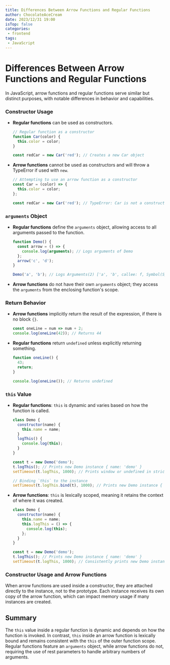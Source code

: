 ```yaml
---
title: Differences Between Arrow Functions and Regular Functions
author: ChocolateAceCream
date: 2023/12/31 19:00
isTop: false
categories:
 - frontend
tags:
 - JavaScript
---
```



# Differences Between Arrow Functions and Regular Functions

In JavaScript, arrow functions and regular functions serve similar but distinct purposes, with notable differences in behavior and capabilities.

### Constructor Usage

- **Regular functions** can be used as constructors.
  ```js
  // Regular function as a constructor
  function Car(color) {
    this.color = color;
  }

  const redCar = new Car('red'); // Creates a new Car object
  ```

- **Arrow functions** cannot be used as constructors and will throw a TypeError if used with `new`.
  ```js
  // Attempting to use an arrow function as a constructor
  const Car = (color) => {
    this.color = color;
  };

  const redCar = new Car('red'); // TypeError: Car is not a constructor
  ```

### `arguments` Object

- **Regular functions** define the `arguments` object, allowing access to all arguments passed to the function.
  ```js
  function Demo() {
    const arrow = () => {
      console.log(arguments); // Logs arguments of Demo
    };
    arrow('c', 'd');
  }

  Demo('a', 'b'); // Logs Arguments(2) ['a', 'b', callee: f, Symbol(Symbol.iterator): f]
  ```

- **Arrow functions** do not have their own `arguments` object; they access the `arguments` from the enclosing function's scope.

### Return Behavior

- **Arrow functions** implicitly return the result of the expression, if there is no block `{}`.
  ```js
  const oneLine = num => num + 2;
  console.log(oneLine(42)); // Returns 44
  ```

- **Regular functions** return `undefined` unless explicitly returning something.
  ```js
  function oneLine() {
    43;
    return;
  }

  console.log(oneLine()); // Returns undefined
  ```

### `this` Value

- **Regular functions**: `this` is dynamic and varies based on how the function is called.
  ```js
  class Demo {
    constructor(name) {
      this.name = name;
    }
    logThis() {
      console.log(this);
    }
  }

  const t = new Demo('demo');
  t.logThis(); // Prints new Demo instance { name: 'demo' }
  setTimeout(t.logThis, 1000); // Prints window or undefined in strict mode

  // Binding `this` to the instance
  setTimeout(t.logThis.bind(t), 1000); // Prints new Demo instance { name: 'demo' }
  ```

- **Arrow functions**: `this` is lexically scoped, meaning it retains the context of where it was created.
  ```js
  class Demo {
    constructor(name) {
      this.name = name;
      this.logThis = () => {
        console.log(this);
      };
    }
  }

  const t = new Demo('demo');
  t.logThis(); // Prints new Demo instance { name: 'demo' }
  setTimeout(t.logThis, 1000); // Consistently prints new Demo instance { name: 'demo' }
  ```

### Constructor Usage and Arrow Functions

When arrow functions are used inside a constructor, they are attached directly to the instance, not to the prototype. Each instance receives its own copy of the arrow function, which can impact memory usage if many instances are created.

## Summary

The `this` value inside a regular function is dynamic and depends on how the function is invoked. In contrast, `this` inside an arrow function is lexically bound and remains consistent with the `this` of the outer function scope. Regular functions feature an `arguments` object, while arrow functions do not, requiring the use of rest parameters to handle arbitrary numbers of arguments.
